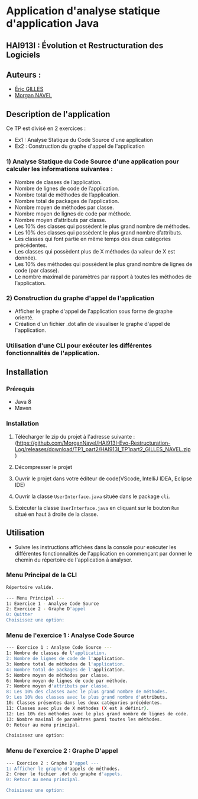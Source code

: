 # Application d'analyse statique d'application Java

## HAI913I : Évolution et Restructuration des Logiciels

## Auteurs :
- [Éric GILLES](https://github.com/eric-gilles)
- [Morgan NAVEL](https://github.com/MorganNavel)  

## Description de l'application
Ce TP est divisé en 2 exercices :

- Ex1 : Analyse Statique du Code Source d'une application
- Ex2 : Construction du graphe d'appel de l'application

### 1) Analyse Statique du Code Source d'une application pour calculer les informations suivantes :
- Nombre de classes de l’application.
- Nombre de lignes de code de l’application.
- Nombre total de méthodes de l’application.
- Nombre total de packages de l’application.
- Nombre moyen de méthodes par classe.
- Nombre moyen de lignes de code par méthode.
- Nombre moyen d’attributs par classe.
- Les 10% des classes qui possèdent le plus grand nombre de méthodes.
- Les 10% des classes qui possèdent le plus grand nombre d’attributs.
- Les classes qui font partie en même temps des deux catégories précédentes.
- Les classes qui possèdent plus de X méthodes (la valeur de X est donnée).
- Les 10% des méthodes qui possèdent le plus grand nombre de lignes de code (par classe).
- Le nombre maximal de paramètres par rapport à toutes les méthodes de l’application.

### 2) Construction du graphe d'appel de l'application
- Afficher le graphe d'appel de l'application sous forme de graphe orienté.
- Création d'un fichier .dot afin de visualiser le graphe d'appel de l'application.

### Utilisation d'une CLI pour exécuter les différentes fonctionnalités de l'application.

## Installation
### Prérequis
- Java 8
- Maven

### Installation
1. Télécharger le zip du projet à l'adresse suivante :  
(https://github.com/MorganNavel/HAI913I-Evo-Restructuration-Log/releases/download/TP1_part2/HAI913I_TP1part2_GILLES_NAVEL.zip)

2. Décompresser le projet

3. Ouvrir le projet dans votre éditeur de code(VScode, IntelliJ IDEA, Eclipse IDE)

4. Ouvrir la classe `UserInterface.java` située dans le package `cli`.

5. Exécuter la classe `UserInterface.java` en cliquant sur le bouton `Run` situé en haut à droite de la classe.


## Utilisation
- Suivre les instructions affichées dans la console pour exécuter les différentes fonctionnalités de l'application en commençant par donner le chemin du répertoire de l'application à analyser.

### Menu Principal de la CLI

```bash 
Répertoire valide.

--- Menu Principal ---
1: Exercice 1 - Analyse Code Source
2: Exercice 2 - Graphe D'appel
0: Quitter
Choisissez une option:
```

### Menu de l'exercice 1 : Analyse Code Source

```bash
--- Exercice 1 : Analyse Code Source ---
1: Nombre de classes de l'application.
2: Nombre de lignes de code de l'application.
3: Nombre total de méthodes de l'application.
4: Nombre total de packages de l'application.
5: Nombre moyen de méthodes par classe.
6: Nombre moyen de lignes de code par méthode.
7: Nombre moyen d'attributs par classe.
8: Les 10% des classes avec le plus grand nombre de méthodes.
9: Les 10% des classes avec le plus grand nombre d'attributs.
10: Classes présentes dans les deux catégories précédentes.
11: Classes avec plus de X méthodes (X est à définir).
12: Les 10% des méthodes avec le plus grand nombre de lignes de code.
13: Nombre maximal de paramètres parmi toutes les méthodes.
0: Retour au menu principal.

Choisissez une option: 
```

### Menu de l'exercice 2 : Graphe D'appel

```bash
--- Exercice 2 : Graphe D'appel ---
1: Afficher le graphe d'appels de méthodes.
2: Créer le fichier .dot du graphe d'appels.
0: Retour au menu principal.

Choisissez une option: 
```
